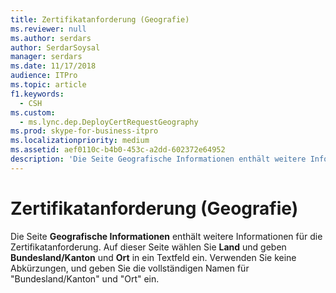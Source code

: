 ```yaml
---
title: Zertifikatanforderung (Geografie)
ms.reviewer: null
ms.author: serdars
author: SerdarSoysal
manager: serdars
ms.date: 11/17/2018
audience: ITPro
ms.topic: article
f1.keywords:
  - CSH
ms.custom:
  - ms.lync.dep.DeployCertRequestGeography
ms.prod: skype-for-business-itpro
ms.localizationpriority: medium
ms.assetid: aef0110c-b4b0-453c-a2dd-602372e64952
description: 'Die Seite Geografische Informationen enthält weitere Informationen für die Zertifikatanforderung. Auf dieser Seite wählen Sie Land und geben Bundesland/Kanton und Ort in ein Textfeld ein. Verwenden Sie keine Abkürzungen, und geben Sie die vollständigen Namen für "Bundesland/Kanton" und "Ort" ein.'
---
```


# <a name="certificate-request-geography"></a>Zertifikatanforderung (Geografie)
 
Die Seite **Geografische Informationen** enthält weitere Informationen für die Zertifikatanforderung. Auf dieser Seite wählen Sie **Land** und geben **Bundesland/Kanton** und **Ort** in ein Textfeld ein. Verwenden Sie keine Abkürzungen, und geben Sie die vollständigen Namen für "Bundesland/Kanton" und "Ort" ein.
  

